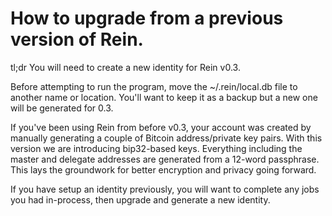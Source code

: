 # How to upgrade from a previous version of Rein.

tl;dr You will need to create a new identity for Rein v0.3.

Before attempting to run the program, move the ~/.rein/local.db file to another name or location. You'll want to keep it as a backup but a new one will be generated for 0.3.

If you've been using Rein from before v0.3, your account was created by manually generating a couple of Bitcoin address/private key pairs. With this version we are introducing bip32-based keys. Everything including the master and delegate addresses are generated from a 12-word passphrase. This lays the groundwork for better encryption and privacy going forward. 

If you have setup an identity previously, you will want to complete any jobs you had in-process, then upgrade and generate a new identity.
